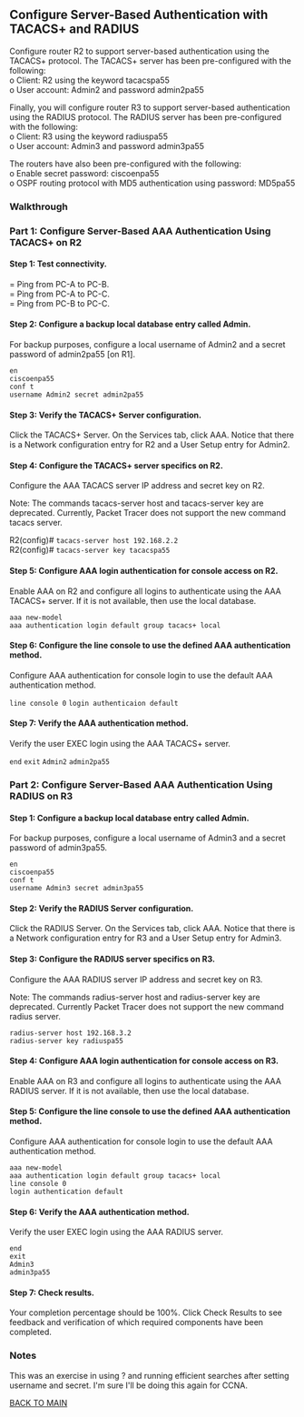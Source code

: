 ## Configure Server-Based Authentication with TACACS+ and RADIUS

Configure router R2 to support server-based authentication using the TACACS+ protocol. The TACACS+ server has been pre-configured with the following:  
o    Client: R2 using the keyword tacacspa55  
o    User account: Admin2 and password admin2pa55

Finally, you will configure router R3 to support server-based authentication using the RADIUS protocol. The RADIUS server has been pre-configured with the following:  
o    Client: R3 using the keyword radiuspa55  
o    User account: Admin3 and password admin3pa55

The routers have also been pre-configured with the following:  
o    Enable secret password: ciscoenpa55  
o    OSPF routing protocol with MD5 authentication using password: MD5pa55

### Walkthrough

### Part 1: Configure Server-Based AAA Authentication Using TACACS+ on R2

#### Step 1: Test connectivity.

=   Ping from PC-A to PC-B.  
=   Ping from PC-A to PC-C.  
=   Ping from PC-B to PC-C.

#### Step 2: Configure a backup local database entry called Admin.

For backup purposes, configure a local username of Admin2 and a secret password of admin2pa55 [on R1]. 

`en`  
`ciscoenpa55`  
`conf t`  
`username Admin2 secret admin2pa55`

#### Step 3: Verify the TACACS+ Server configuration.

Click the TACACS+ Server. On the Services tab, click AAA. Notice that there is a Network configuration entry for R2 and a User Setup entry for Admin2.

#### Step 4: Configure the TACACS+ server specifics on R2.

Configure the AAA TACACS server IP address and secret key on R2.

Note: The commands tacacs-server host and tacacs-server key are deprecated. Currently, Packet Tracer does not support the new command tacacs server.

R2(config)# `tacacs-server host 192.168.2.2`  
R2(config)# `tacacs-server key tacacspa55`

#### Step 5: Configure AAA login authentication for console access on R2.

Enable AAA on R2 and configure all logins to authenticate using the AAA TACACS+ server. If it is not available, then use the local database. 

`aaa new-model`  
`aaa authentication login default group tacacs+ local`

#### Step 6: Configure the line console to use the defined AAA authentication method.

Configure AAA authentication for console login to use the default AAA authentication method.  

`line console 0`
`login authenticaion default`  

#### Step 7: Verify the AAA authentication method.

Verify the user EXEC login using the AAA TACACS+ server.

`end`
`exit`
`Admin2`
`admin2pa55`

### Part 2: Configure Server-Based AAA Authentication Using RADIUS on R3

#### Step 1: Configure a backup local database entry called Admin.

For backup purposes, configure a local username of Admin3 and a secret password of admin3pa55.

`en`  
`ciscoenpa55`  
`conf t`  
`username Admin3 secret admin3pa55`

#### Step 2: Verify the RADIUS Server configuration.

Click the RADIUS Server. On the Services tab, click AAA. Notice that there is a Network configuration entry for R3 and a User Setup entry for Admin3.

#### Step 3: Configure the RADIUS server specifics on R3.

Configure the AAA RADIUS server IP address and secret key on R3.

Note: The commands radius-server host and radius-server key are deprecated. Currently Packet Tracer does not support the new command radius server.

`radius-server host 192.168.3.2`  
`radius-server key radiuspa55`

#### Step 4: Configure AAA login authentication for console access on R3.

Enable AAA on R3 and configure all logins to authenticate using the AAA RADIUS server. If it is not available, then use the local database.

#### Step 5: Configure the line console to use the defined AAA authentication method.

Configure AAA authentication for console login to use the default AAA authentication method.

`aaa new-model`  
`aaa authentication login default group tacacs+ local`  
`line console 0`  
`login authentication default`  

#### Step 6: Verify the AAA authentication method.

Verify the user EXEC login using the AAA RADIUS server.

`end`  
`exit`  
`Admin3`  
`admin3pa55`  

#### Step 7: Check results.

Your completion percentage should be 100%. Click Check Results to see feedback and verification of which required components have been completed.

### Notes

This was an exercise in using ? and running efficient searches after setting username and secret. I'm sure I'll be doing this again for CCNA.   

[BACK TO MAIN](https://github.com/lfost42/networking)